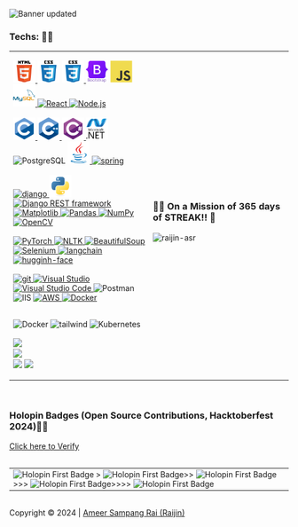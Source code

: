 ![Banner updated](https://github.com/user-attachments/assets/b8a666ff-bad9-4e33-b11c-9476539e85bf)
<br>
    <h3 align="left">Techs: 🚀🤖</h3>

<table>
    <tr>
        <td width="50%">
            <p> 
                <a href="https://www.w3.org/html/" target="_blank" rel="noreferrer"> <img src="https://raw.githubusercontent.com/devicons/devicon/master/icons/html5/html5-original-wordmark.svg" alt="html5" width="40" height="40"/> </a> 
                <img src="https://raw.githubusercontent.com/devicons/devicon/master/icons/css3/css3-original-wordmark.svg" alt="css3" width="40" height="40"/> 
                <a href="https://www.w3schools.com/css/" target="_blank" rel="noreferrer"> <img src="https://raw.githubusercontent.com/devicons/devicon/master/icons/css3/css3-original-wordmark.svg" alt="css3" width="40" height="40"/> </a> 
                <img src="https://raw.githubusercontent.com/devicons/devicon/master/icons/bootstrap/bootstrap-original-wordmark.svg" alt="bootstrap" width="40" height="40"/>
                <a href="https://developer.mozilla.org/en-US/docs/Web/JavaScript" target="_blank" rel="noreferrer"> <img src="https://raw.githubusercontent.com/devicons/devicon/master/icons/javascript/javascript-original.svg" alt="javascript" width="40" height="40"/> </a> 
                <a href="https://www.mysql.com/" target="_blank" rel="noreferrer"> <img src="https://raw.githubusercontent.com/devicons/devicon/master/icons/mysql/mysql-original-wordmark.svg" alt="mysql" width="40" height="40"/> 
                </a>
                <a href="https://reactjs.org/" target="_blank" rel="noreferrer">
    <img src="https://upload.wikimedia.org/wikipedia/commons/a/a7/React-icon.svg" alt="React" width="40" height="40"/>
</a>
                <a href="https://nodejs.org/" target="_blank" rel="noreferrer"> <img src="https://www.vectorlogo.zone/logos/nodejs/nodejs-icon.svg" alt="Node.js" width="40" height="40"/> </a>
                <br><br>
                <a href="https://www.cprogramming.com/" target="_blank" rel="noreferrer"> <img src="https://raw.githubusercontent.com/devicons/devicon/master/icons/c/c-original.svg" alt="c" width="40" height="40"/> </a> 
                <a href="https://www.w3schools.com/cpp/" target="_blank" rel="noreferrer"> <img src="https://raw.githubusercontent.com/devicons/devicon/master/icons/cplusplus/cplusplus-original.svg" alt="cplusplus" width="40" height="40"/> </a>
                <a href="https://www.w3schools.com/cs/" target="_blank" rel="noreferrer"> <img src="https://raw.githubusercontent.com/devicons/devicon/master/icons/csharp/csharp-original.svg" alt="csharp" width="40" height="40"/> </a> 
                <a href="https://dotnet.microsoft.com/" target="_blank" rel="noreferrer"> <img src="https://raw.githubusercontent.com/devicons/devicon/master/icons/dot-net/dot-net-original-wordmark.svg" alt="dotnet" width="40" height="40"/> </a>
                <img src="https://www.vectorlogo.zone/logos/postgresql/postgresql-icon.svg" alt="PostgreSQL" width="40" height="40"/>
                <a href="https://www.java.com" target="_blank" rel="noreferrer"> <img src="https://raw.githubusercontent.com/devicons/devicon/master/icons/java/java-original.svg" alt="java" width="40" height="40"/> </a>
                <a href="https://spring.io/" target="_blank" rel="noreferrer"> <img src="https://www.vectorlogo.zone/logos/springio/springio-icon.svg" alt="spring" width="40" height="40"/> </a> 
                <br><br>
                <a href="https://www.djangoproject.com/" target="_blank" rel="noreferrer"> <img src="https://cdn.worldvectorlogo.com/logos/django.svg" alt="django" width="40" height="40"/> </a> 
                <a href="https://www.python.org" target="_blank" rel="noreferrer"> <img src="https://raw.githubusercontent.com/devicons/devicon/master/icons/python/python-original.svg" alt="python" width="40" height="40"/> </a> 
                <a href="https://www.django-rest-framework.org/" target="_blank" rel="noreferrer"> 
    <img src="https://storage.caktusgroup.com/media/blog-images/drf-logo2.png" alt="Django REST framework" width="60" height="40"/> </a>
                <a href="https://matplotlib.org/" target="_blank" rel="noreferrer"> <img src="https://upload.wikimedia.org/wikipedia/commons/8/84/Matplotlib_icon.svg" alt="Matplotlib" width="40" height="40"/> </a>
                <a href="https://en.wikipedia.org/wiki/Pandas_(software)" target="_blank" rel="noreferrer"> <img src="https://encrypted-tbn0.gstatic.com/images?q=tbn:ANd9GcQ-NEICv1aGTvDRncdvM_fXoah5SNWx4pXAvg&s" alt="Pandas" width="40" height="40"/> </a>
                <a href="https://numpy.org/" target="_blank" rel="noreferrer"> <img src="https://www.vectorlogo.zone/logos/numpy/numpy-icon.svg" alt="NumPy" width="40" height="40"/> </a>
                <a href="https://opencv.org/" target="_blank" rel="noreferrer"> <img src="https://www.vectorlogo.zone/logos/opencv/opencv-icon.svg" alt="OpenCV" width="40" height="40"/> </a>
                <br><br>
                <a href="https://pytorch.org/" target="_blank" rel="noreferrer">
    <img src="https://pytorch.org/assets/images/pytorch-logo.png" alt="PyTorch" width="40" height="40"/>
</a>
<a href="https://www.nltk.org/" target="_blank" rel="noreferrer">
    <img src="https://miro.medium.com/v2/resize:fit:592/1*5dQO7LHrsy3lIi2d0bgRLw.png" alt="NLTK" width="40" height="40"/>
</a>
                <a href="https://www.crummy.com/software/BeautifulSoup/" target="_blank" rel="noreferrer">
    <img src="https://datascientest.com/en/files/2024/01/beautiful-soup.png" alt="BeautifulSoup" width="70" height="40"/>
</a>
                <a href="https://www.selenium.dev/" target="_blank" rel="noreferrer">
    <img src="https://www.selenium.dev/images/selenium_logo_square_green.png" alt="Selenium" width="40" height="40"/>
</a>
                <a href="https://www.langchain.com/" target="_blank" rel="noreferrer">
    <img src="https://encrypted-tbn0.gstatic.com/images?q=tbn:ANd9GcTBTTRnKF1tRLansGww8kk6ceZvxZNs4D2tLyOHorQusfUAfzYq7bIt-fftRRIkfuE7VHU" alt="langchain" width="60" height="40"/>
</a>

<a href="https://huggingface.co/" target="_blank" rel="noreferrer">
    <img src="https://encrypted-tbn0.gstatic.com/images?q=tbn:ANd9GcROmjEBevfH7YP-AnIbZrxkvnBfXRsAP5EvhQ&s" alt="hugginh-face" width="70" height="40"/>
</a>
<br><br>
<a href="https://git-scm.com/" target="_blank" rel="noreferrer"> <img src="https://www.vectorlogo.zone/logos/git-scm/git-scm-icon.svg" alt="git" width="40" height="40"/> </a> 
                <a href="https://visualstudio.microsoft.com/" target="_blank" rel="noreferrer"> <img src="https://upload.wikimedia.org/wikipedia/commons/thumb/5/59/Visual_Studio_Icon_2019.svg/512px-Visual_Studio_Icon_2019.svg.png" alt="Visual Studio" width="40" height="40"/> </a>
                <a href="https://code.visualstudio.com/" target="_blank" rel="noreferrer"> <img src="https://www.vectorlogo.zone/logos/visualstudio_code/visualstudio_code-icon.svg" alt="Visual Studio Code" width="40" height="40"/> </a>
                <img src="https://www.vectorlogo.zone/logos/getpostman/getpostman-icon.svg" alt="Postman" width="40" height="40"/>
                <img src="https://www.vectorlogo.zone/logos/microsoft/microsoft-icon.svg" alt="IIS" width="40" height="40"/>
                 <a href="https://aws.amazon.com/" target="_blank" rel="noreferrer">
    <img src="https://logos-world.net/wp-content/uploads/2021/08/Amazon-Web-Services-AWS-Logo.png" alt="AWS" width="60" height="40"/>
    </a>
                    <a href="https://www.docker.com/" target="_blank" rel="noreferrer">
    <img src="https://www.vectorlogo.zone/logos/docker/docker-icon.svg" alt="Docker" width="40" height="40"/>
</a><br><br>

<a><img src="https://cdn.prod.website-files.com/65cc1a5539029072432d96ce/664e87adb2beaf8e46cc39cd_16x9-Azure-cloud.webp" alt="Docker" width="60" height="40"/>
</a>
<a><img src="https://encrypted-tbn0.gstatic.com/images?q=tbn:ANd9GcTB0tArCfnKpStvnkv2gQtLAN56aWmJ4e5mCQ&s" alt="tailwind" width="60" height="40"/>
</a>
<a><img src="https://i0.wp.com/codeblog.dotsandbrackets.com/wp-content/uploads/2017/07/kubernetes.jpg?fit=821%2C714&ssl=1" alt="Kubernetes" width="60" height="40"/>
</a>
<br><br>
                <img src="https://img.shields.io/badge/Wordpress-21759B?style=for-the-badge&logo=wordpress&logoColor=white" />  
                <img src="https://img.shields.io/badge/Windows-0078D6?style=for-the-badge&logo=windows&logoColor=white" />  <br>
                <img src="https://img.shields.io/badge/Ubuntu-E95420?style=for-the-badge&logo=ubuntu&logoColor=white" />
                <img src="https://img.shields.io/badge/GitHub-100000?style=for-the-badge&logo=github&logoColor=white" />
            </div>
        </td>
        <td width="50%">
            <h3 aligh="center">🧑‍💻 On a Mission of 365 days of STREAK!! 🚀</h3>
            <img align="center" src="https://github-readme-streak-stats.herokuapp.com/?user=raijin-asr&" alt="raijin-asr"/>
        </td>
    </tr>
</table>
<br>
    <h3 align="left">Holopin Badges (Open Source Contributions, Hacktoberfest 2024)🧑‍💻</h3>
    <a href="https://www.holopin.io/@raijin_asr#badges">Click here to Verify </a></br></br>
    <table>
    <tr>
        <td>
            <img src="https://assets.holopin.io/hf2024levels/level0-sloth-hello-0-0-0-0.webp" alt="Holopin First Badge" width="140" height="140"/> >
            <img src="https://assets.holopin.io/hf2024levels/level1-sloth-terminal-coffee-0-0-0.webp" alt="Holopin First Badge" width="140" height="140"/>>>
            <img src="https://assets.holopin.io/hf2024levels/level2-sloth-hello-tea-hoodie-0-0.webp" alt="Holopin First Badge" width="140" height="140"/>>>>
            <img src="https://assets.holopin.io/hf2024levels/level3-sloth-hello-tea-robe-witch-0.webp" alt="Holopin First Badge" width="140" height="140"/>>>>>
            <img src="https://assets.holopin.io/hf2024levels/level4-sloth-hello-tea-robe-witch-moon.webp" alt="Holopin First Badge" width="140" height="140"/>
         </td>
    </tr>
</table>
   <br> 
Copyright &copy; 2024 | <a href="https://ameersampangrai.com.np/"> Ameer Sampang Rai (Raijin) </a>
